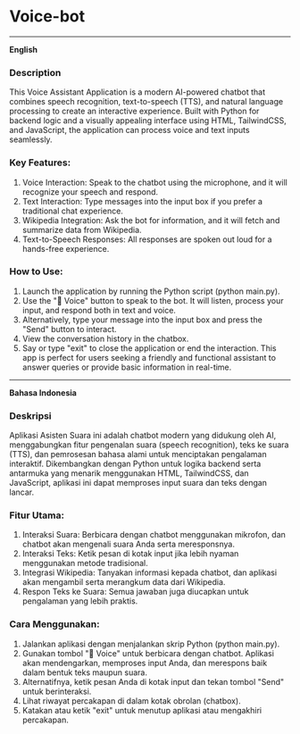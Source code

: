 # Voice-bot

---

**English**

### Description
This Voice Assistant Application is a modern AI-powered chatbot that combines speech recognition, text-to-speech (TTS), and natural language processing to create an interactive experience. Built with Python for backend logic and a visually appealing interface using HTML, TailwindCSS, and JavaScript, the application can process voice and text inputs seamlessly.

### Key Features:

1. Voice Interaction: Speak to the chatbot using the microphone, and it will recognize your speech and respond.
2. Text Interaction: Type messages into the input box if you prefer a traditional chat experience.
3. Wikipedia Integration: Ask the bot for information, and it will fetch and summarize data from Wikipedia.
4. Text-to-Speech Responses: All responses are spoken out loud for a hands-free experience.

### How to Use:

1. Launch the application by running the Python script (python main.py).
2. Use the "🎤 Voice" button to speak to the bot. It will listen, process your input, and respond both in text and voice.
3. Alternatively, type your message into the input box and press the "Send" button to interact.
4. View the conversation history in the chatbox.
5. Say or type "exit" to close the application or end the interaction.
This app is perfect for users seeking a friendly and functional assistant to answer queries or provide basic information in real-time.

---

**Bahasa Indonesia**

### Deskripsi

Aplikasi Asisten Suara ini adalah chatbot modern yang didukung oleh AI, menggabungkan fitur pengenalan suara (speech recognition), teks ke suara (TTS), dan pemrosesan bahasa alami untuk menciptakan pengalaman interaktif. Dikembangkan dengan Python untuk logika backend serta antarmuka yang menarik menggunakan HTML, TailwindCSS, dan JavaScript, aplikasi ini dapat memproses input suara dan teks dengan lancar.

### Fitur Utama:

1. Interaksi Suara: Berbicara dengan chatbot menggunakan mikrofon, dan chatbot akan mengenali suara Anda serta meresponsnya.
2. Interaksi Teks: Ketik pesan di kotak input jika lebih nyaman menggunakan metode tradisional.
3. Integrasi Wikipedia: Tanyakan informasi kepada chatbot, dan aplikasi akan mengambil serta merangkum data dari Wikipedia.
4. Respon Teks ke Suara: Semua jawaban juga diucapkan untuk pengalaman yang lebih praktis.

### Cara Menggunakan:

1. Jalankan aplikasi dengan menjalankan skrip Python (python main.py).
2. Gunakan tombol "🎤 Voice" untuk berbicara dengan chatbot. Aplikasi akan mendengarkan, memproses input Anda, dan merespons baik dalam bentuk teks maupun suara.
3. Alternatifnya, ketik pesan Anda di kotak input dan tekan tombol "Send" untuk berinteraksi.
4. Lihat riwayat percakapan di dalam kotak obrolan (chatbox).
5. Katakan atau ketik "exit" untuk menutup aplikasi atau mengakhiri percakapan.